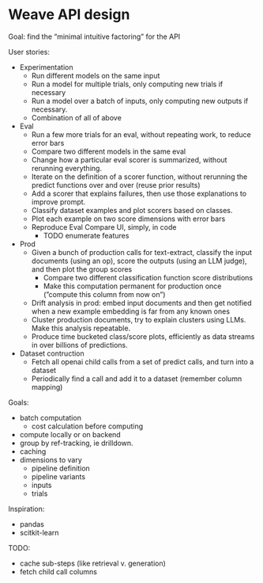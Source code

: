 # Weave API design

Goal: find the “minimal intuitive factoring” for the API

User stories:

- Experimentation
    - Run different models on the same input
    - Run a model for multiple trials, only computing new trials if necessary
    - Run a model over a batch of inputs, only computing new outputs if necessary.
    - Combination of all of above
- Eval
    - Run a few more trials for an eval, without repeating work, to reduce error bars
    - Compare two different models in the same eval
    - Change how a particular eval scorer is summarized, without rerunning everything.
    - Iterate on the definition of a scorer function, without rerunning the predict functions over and over (reuse prior results)
    - Add a scorer that explains failures, then use those explanations to improve prompt.
    - Classify dataset examples and plot scorers based on classes.
    - Plot each example on two score dimensions with error bars
    - Reproduce Eval Compare UI, simply, in code
        - TODO enumerate features
- Prod
    - Given a bunch of production calls for text-extract, classify the input documents (using an op), score the outputs (using an LLM judge), and then plot the group scores
        - Compare two different classification function score distributions
        - Make this computation permanent for production once (”compute this column from now on”)
    - Drift analysis in prod: embed input documents and then get notified when a new example embedding is far from any known ones
    - Cluster production documents, try to explain clusters using LLMs. Make this analysis repeatable.
    - Produce time bucketed class/score plots, efficiently as data streams in over billions of predictions.
- Dataset contruction
    - Fetch all openai child calls from a set of predict calls, and turn into a dataset
    - Periodically find a call and add it to a dataset (remember column mapping)

Goals:

- batch computation
    - cost calculation before computing
- compute locally or on backend
- group by ref-tracking, ie drilldown.
- caching
- dimensions to vary
    - pipeline definition
    - pipeline variants
    - inputs
    - trials

Inspiration:

- pandas
- scitkit-learn

TODO:

- cache sub-steps (like retrieval v. generation)
- fetch child call columns